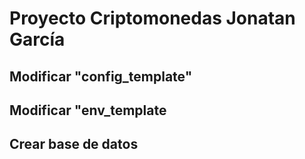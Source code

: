 # Proyecto Criptomonedas Jonatan García

## Modificar "config_template"


## Modificar "env_template


## Crear base de datos